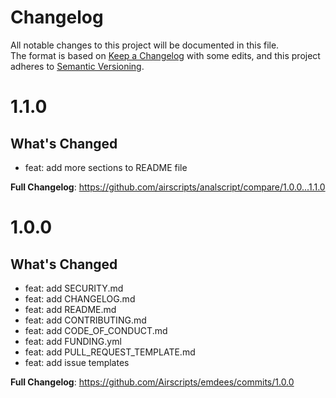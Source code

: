 # Changelog
All notable changes to this project will be documented in this file.  
The format is based on [Keep a Changelog](https://keepachangelog.com/en/1.0.0/) with some edits,
and this project adheres to [Semantic Versioning](https://semver.org/spec/v2.0.0.html).  

# 1.1.0

## What's Changed
* feat: add more sections to README file

**Full Changelog**: https://github.com/airscripts/analscript/compare/1.0.0...1.1.0

# 1.0.0

## What's Changed
* feat: add SECURITY.md
* feat: add CHANGELOG.md
* feat: add README.md
* feat: add CONTRIBUTING.md
* feat: add CODE_OF_CONDUCT.md
* feat: add FUNDING.yml
* feat: add PULL_REQUEST_TEMPLATE.md
* feat: add issue templates

**Full Changelog**: https://github.com/Airscripts/emdees/commits/1.0.0
